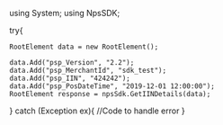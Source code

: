 using System;
using NpsSDK;

try{

    RootElement data = new RootElement();

    data.Add("psp_Version", "2.2");
    data.Add("psp_MerchantId", "sdk_test");
    data.Add("psp_IIN", "424242");
    data.Add("psp_PosDateTime", "2019-12-01 12:00:00");
    RootElement response = npsSdk.GetIINDetails(data);

}
catch (Exception ex){
    //Code to handle error
}

